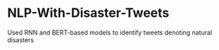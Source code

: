 # NLP-With-Disaster-Tweets
Used RNN and BERT-based models to identify tweets denoting natural disasters
